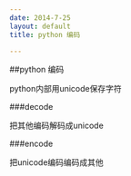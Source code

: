 ```yaml
---
date: 2014-7-25
layout: default
title: python 编码

---
```


##python 编码

python内部用unicode保存字符

###decode

把其他编码解码成unicode

###encode

把unicode编码编码成其他

